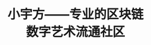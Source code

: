 ---
pagePreview:
# page preview loop
  - image : "/.attachments/2-1-da3f2719-c678-48bd-be57-0c11581a6ac2.jpg"
  - image : "/.attachments/4-f69356d5-fdc7-471d-8daf-148a55727fd4.jpg"
  - image : "/.attachments/3-44c9cd6e-afee-45f4-9aac-c39bfdd8a3d0.jpg"

title : "小宇方——专业的区块链 <br> 数字艺术流通社区"

# button
button:
  enable : true
  label : "下载白皮书"
  link : "https://uniqube.blob.core.chinacloudapi.cn/files/OnePaper.pdf"
---